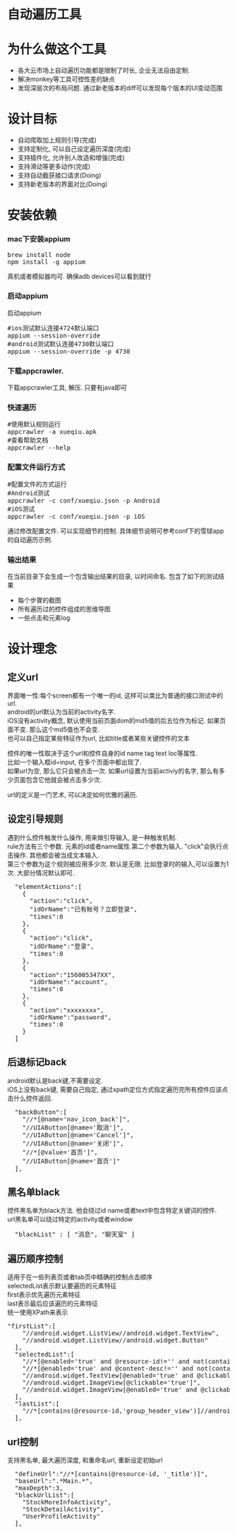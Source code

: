 # 自动遍历工具

# 为什么做这个工具
* 各大云市场上自动遍历功能都是限制了时长, 企业无法自由定制.
* 解决monkey等工具可控性差的缺点
* 发现深层次的布局问题. 通过新老版本的diff可以发现每个版本的UI变动范围

# 设计目标
* 自动爬取加上规则引导(完成)
* 支持定制化, 可以自己设定遍历深度(完成)
* 支持插件化, 允许别人改造和增强(完成)
* 支持滑动等更多动作(完成)
* 支持自动截获接口请求(Doing)
* 支持新老版本的界面对比(Doing)

# 安装依赖
### mac下安装appium
<pre>
brew install node
npm install -g appium
</pre>
真机或者模拟器均可. 确保adb devices可以看到就行
### 启动appium
启动appium
<pre>
#ios测试默认连接4724默认端口
appium --session-override
#android测试默认连接4730默认端口
appium --session-override -p 4730
</pre>
### 下载appcrawler.
下载appcrawler工具, 解压. 只要有java即可  
### 快速遍历
<pre>
#使用默认规则运行
appcrawler -a xueqiu.apk
#查看帮助文档
appcrawler --help
</pre>

### 配置文件运行方式
<pre>
#配置文件的方式运行
#Android测试
appcrawler -c conf/xueqiu.json -p Android
#iOS测试
appcrawler -c conf/xueqiu.json -p iOS
</pre>

通过修改配置文件. 可以实现细节的控制. 具体细节说明可参考conf下的雪球app的自动遍历示例.   

### 输出结果
在当前目录下会生成一个包含输出结果的目录, 以时间命名. 包含了如下的测试结果  
* 每个步骤的截图
* 所有遍历过的控件组成的思维导图
* 一些点击和元素log

# 设计理念
## 定义url
界面唯一性:每个screen都有一个唯一的id, 这样可以类比为普通的接口测试中的url.  
android的url默认为当前的activity名字.  
iOS没有activity概念, 默认使用当前页面dom的md5值的后五位作为标记. 如果页面不变. 那么这个md5值也不会变.  
也可以自己指定某些特征作为url, 比如title或者某些关键控件的文本

控件的唯一性取决于这个url和控件自身的id name tag text loc等属性.  
比如一个输入框id=input, 在多个页面中都出现了.  
如果url为空, 那么它只会被点击一次. 
如果url设置为当前activiy的名字, 那么有多少页面包含它他就会被点击多少次.  

url的定义是一门艺术, 可以决定如何优雅的遍历.  

## 设定引导规则
遇到什么控件触发什么操作, 用来做引导输入, 是一种触发机制.    
rule方法有三个参数. 元素的id或者name属性.第二个参数为输入. "click"会执行点击操作. 其他都会被当成文本输入.  
第三个参数为这个规则被应用多少次. 默认是无限. 比如登录时的输入,可以设置为1次. 大部分情况默认即可.  
<pre>
  "elementActions":[
    {
      "action":"click",
      "idOrName":"已有帐号？立即登录",
      "times":0
    },
    {
      "action":"click",
      "idOrName":"登录",
      "times":0
    },
    {
      "action":"156005347XX",
      "idOrName":"account",
      "times":0
    },
    {
      "action":"xxxxxxxx",
      "idOrName":"password",
      "times":0
    }
  ]
</pre>
## 后退标记back
android默认是back键,不需要设定.  
iOS上没有back键, 需要自己指定, 通过xpath定位方式指定遍历完所有控件应该点击什么控件返回. 
<pre>
  "backButton":[
    "//*[@name='nav_icon_back']",
    "//UIAButton[@name='取消']",
    "//UIAButton[@name='Cancel']",
    "//UIAButton[@name='关闭']",
    "//*[@value='首页']",
    "//UIAButton[@name='首页']"
  ],
</pre>
## 黑名单black
控件黑名单为black方法. 他会绕过id name或者text中包含特定关键词的控件.  
url黑名单可以绕过特定的activity或者window  
<pre>
  "blackList" : [ "消息", "聊天室" ]
</pre>
## 遍历顺序控制
适用于在一些列表页或者tab页中精确的控制点击顺序  
selectedList表示默认要遍历的元素特征  
first表示优先遍历元素特征  
last表示最后应该遍历的元素特征  
统一使用XPath来表示  
<pre>
"firstList":[
    "//android.widget.ListView//android.widget.TextView",
    "//android.widget.ListView//android.widget.Button"
  ],
  "selectedList":[
    "//*[@enabled='true' and @resource-id!='' and not(contains(name(), 'Layout'))]",
    "//*[@enabled='true' and @content-desc!='' and not(contains(name(), 'Layout'))]",
    "//android.widget.TextView[@enabled='true' and @clickable='true']",
    "//android.widget.ImageView[@clickable='true']",
    "//android.widget.ImageView[@enabled='true' and @clickable='true']"
  ],
  "lastList":[
    "//*[contains(@resource-id,'group_header_view')]//android.widget.TextView"
  ],
</pre>

## url控制
支持黑名单, 最大遍历深度, 和重命名url, 重新设定初始url  
<pre>
  "defineUrl":"//*[contains(@resource-id, '_title')]",
  "baseUrl":".*Main.*",
  "maxDepth":3,
  "blackUrlList":[
    "StockMoreInfoActivity",
    "StockDetailActivity",
    "UserProfileActivity"
  ],
</pre>